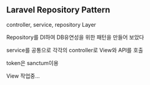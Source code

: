 ## Laravel Repository Pattern
controller, service, repository Layer

Repository를 DI하여 DB유연성을 위한 패턴을 만들어 보았다

service를 공통으로 각각의 controller로 View와 API를 호출

token은 sanctum이용

View 작업중...
